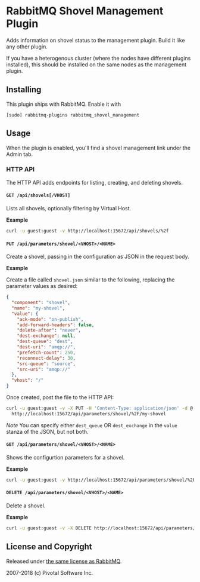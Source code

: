 # RabbitMQ Shovel Management Plugin

Adds information on shovel status to the management plugin. Build it
like any other plugin.

If you have a heterogenous cluster (where the nodes have different
plugins installed), this should be installed on the same nodes as the
management plugin.


## Installing

This plugin ships with RabbitMQ. Enable it with

```
[sudo] rabbitmq-plugins rabbitmq_shovel_management
```


## Usage

When the plugin is enabled, you'll find a shovel management
link under the Admin tab.

### HTTP API

The HTTP API adds endpoints for listing, creating, and deleting shovels.

#### `GET /api/shovels[/VHOST]`
Lists all shovels, optionally filtering by Virtual Host.

**Example**

```bash
curl -u guest:guest -v http://localhost:15672/api/shovels/%2f
```

#### `PUT /api/parameters/shovel/<VHOST>/<NAME>`
Create a shovel, passing in the configuration as JSON in the request body.

**Example**

Create a file called ``shovel.json`` similar to the following, replacing the parameter values as desired:
```json
{
  "component": "shovel",
  "name": "my-shovel",
  "value": {
    "ack-mode": "on-publish",
    "add-forward-headers": false,
    "delete-after": "never",
    "dest-exchange": null,
    "dest-queue": "dest",
    "dest-uri": "amqp://",
    "prefetch-count": 250,
    "reconnect-delay": 30,
    "src-queue": "source",
    "src-uri": "amqp://"
  },
  "vhost": "/"
}
```

Once created, post the file to the HTTP API:

```bash
curl -u guest:guest -v -X PUT -H 'Content-Type: application/json' -d @./shovel.json \
  http://localhost:15672/api/parameters/shovel/%2F/my-shovel
```
*Note* You can specify either `dest_queue` OR `dest_exchange` in the `value` stanza of the JSON, but not both.

#### `GET /api/parameters/shovel/<VHOST>/<NAME>`
Shows the configurtion parameters for a shovel.

**Example** 

```bash
curl -u guest:guest -v http://localhost:15672/api/parameters/shovel/%2F/my-shovel
```

#### `DELETE /api/parameters/shovel/<VHOST>/<NAME>`
Delete a shovel.

**Example** 

```bash
curl -u guest:guest -v -X DELETE http://localhost:15672/api/parameters/shovel/%2F/my-shovel
```

## License and Copyright

Released under [the same license as RabbitMQ](https://www.rabbitmq.com/mpl.html).

2007-2018 (c) Pivotal Software Inc.
